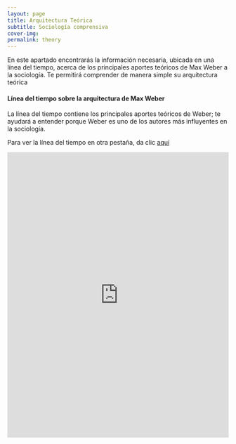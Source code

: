 ```yaml
---
layout: page
title: Arquitectura Teórica
subtitle: Sociología comprensiva
cover-img: 
permalink: theory
---
```


En este apartado encontrarás la información necesaria, ubicada en una línea del tiempo, acerca de los principales aportes teóricos de Max Weber a la sociología. Te permitirá comprender de manera simple su arquitectura teórica

#### Línea del tiempo sobre la arquitectura de Max Weber

La línea del tiempo contiene los principales aportes teóricos de Weber; te ayudará a entender porque Weber es uno de los autores más influyentes en la sociología. 

Para ver la línea del tiempo  en otra pestaña, da clic [aquí](https://cdn.knightlab.com/libs/timeline3/latest/embed/index.html?source=1HLN2K7XdllsBIhgPtiQw4VJlBHeEnZz_69cNAyRTeMM&font=Default&lang=en&initial_zoom=2&height=650)

<iframe src='https://cdn.knightlab.com/libs/timeline3/latest/embed/index.html?source=1HLN2K7XdllsBIhgPtiQw4VJlBHeEnZz_69cNAyRTeMM&font=Default&lang=en&initial_zoom=2&height=650' width='100%' height='650' webkitallowfullscreen mozallowfullscreen allowfullscreen frameborder='0'></iframe>
